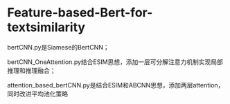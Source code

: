 # Feature-based-Bert-for-textsimilarity
bertCNN.py是Siamese的BertCNN；

bertCNN_OneAttention.py结合ESIM思想，添加一层可分解注意力机制实现局部推理和推理融合；

attention_based_bertCNN.py是结合ESIM和ABCNN思想，添加两层attention，同时改进平均池化策略
